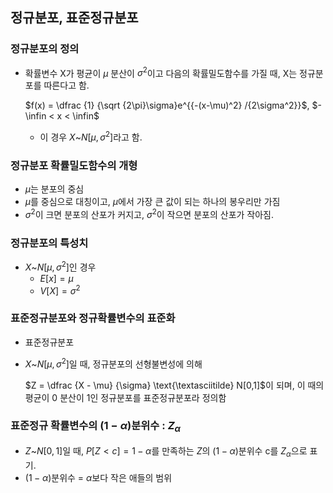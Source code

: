 ## 정규분포, 표준정규분포
### 정규분포의 정의

- 확률변수 X가 평균이 $\mu$ 분산이 $\sigma^2$이고 다음의 확률밀도함수를 가질 때, X는 정규분포를 따른다고 함.
    
    $f(x) = \dfrac {1} {\sqrt {2\pi}\sigma}e^{{-(x-\mu)^2} /{2\sigma^2}}$, $-\infin < x < \infin$
    
    - 이 경우 $X \text{\textasciitilde} N[\mu, \sigma^2]$라고 함.

### 정규분포 확률밀도함수의 개형

- $\mu$는 분포의 중심
- $\mu$를 중심으로 대칭이고, $\mu$에서 가장 큰 값이 되는 하나의 봉우리만 가짐
- $\sigma^2$이 크면 분포의 산포가 커지고, $\sigma^2$이 작으면 분포의 산포가 작아짐.

### 정규분포의 특성치

- $X \text{\textasciitilde} N[\mu, \sigma^2]$인 경우
    - $E[x] = \mu$
    - $V[X] = \sigma^2$

### 표준정규분포와 정규확률변수의 표준화

- 표준정규분포
- $X \text{\textasciitilde} N[\mu, \sigma^2]$일 때, 정규분포의 선형불변성에 의해
    
    $Z = \dfrac {X - \mu} {\sigma} \text{\textasciitilde} N[0,1]$이 되며,
    이 때의 평균이 0 분산이 1인 정규분포를 표준정규분포라 정의함
    

### 표준정규 확률변수의 $(1-\alpha)$분위수 : $Z_\alpha$

- $Z \text{\textasciitilde} N[0,1]$일 때, $P[Z < c] = 1 - \alpha$를 만족하는 $Z$의 $(1-\alpha)$분위수 c를 $Z_\alpha$으로 표기.
- $(1-\alpha)$분위수 = $\alpha$보다 작은 애들의 범위
